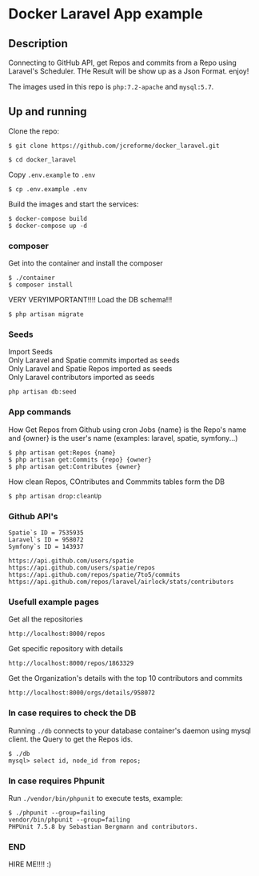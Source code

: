 # Docker Laravel App example

## Description
Connecting to GitHub API, get Repos and commits from a Repo using Laravel's Scheduler.
THe Result will be show up as a Json Format. enjoy!

The images used in this repo is `php:7.2-apache` and `mysql:5.7`.

## Up and running
Clone the repo:
```
$ git clone https://github.com/jcreforme/docker_laravel.git

$ cd docker_laravel
```
Copy `.env.example` to `.env`
```
$ cp .env.example .env 
```

Build the images and start the services:
```
$ docker-compose build
$ docker-compose up -d
```

### composer 
Get into the container and install the composer
```
$ ./container
$ composer install
```
VERY VERYIMPORTANT!!!! 
Load the DB schema!!!
```
$ php artisan migrate
```

### Seeds
Import Seeds <br />
Only Laravel and Spatie commits imported as seeds <br />
Only Laravel and Spatie Repos imported as seeds <br />
Only Laravel contributors imported as seeds <br />
```
php artisan db:seed
```

### App commands
How Get Repos from Github using cron Jobs {name} is the Repo's name and {owner} is the user's name (examples: laravel, spatie, symfony...)
```
$ php artisan get:Repos {name}
$ php artisan get:Commits {repo} {owner}
$ php artisan get:Contributes {owner}
```

How clean Repos, COntributes and Commmits tables form the DB
```
$ php artisan drop:cleanUp
```

### Github API's
```
Spatie`s ID = 7535935
Laravel`s ID = 958072
Symfony`s ID = 143937

https://api.github.com/users/spatie
https://api.github.com/users/spatie/repos
https://api.github.com/repos/spatie/7to5/commits
https://api.github.com/repos/laravel/airlock/stats/contributors
```

### Usefull example pages

Get all the repositories
```
http://localhost:8000/repos
```
Get specific repository with details
```
http://localhost:8000/repos/1863329
```
Get the Organization's details with the top 10 contributors and commits
```
http://localhost:8000/orgs/details/958072
```


### In case requires to check the DB
Running `./db` connects to your database container's daemon using mysql client.
the Query to get the Repos ids.
```
$ ./db
mysql> select id, node_id from repos;
```


### In case requires Phpunit
Run `./vendor/bin/phpunit` to execute tests, example:
```
$ ./phpunit --group=failing
vendor/bin/phpunit --group=failing
PHPUnit 7.5.8 by Sebastian Bergmann and contributors.
```


### END 
HIRE ME!!!! :)


